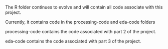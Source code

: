 The R folder continues to evolve and will contain all code associate with this project. 

Currently, it contains code in the processing-code and eda-code folders

processing-code contains the code associated with part 2 of the project.

eda-code contains the code associated with part 3 of the project.

